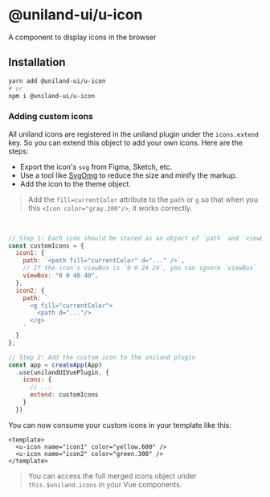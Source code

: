# @uniland-ui/u-icon

A component to display icons in the browser

## Installation

```sh
yarn add @uniland-ui/u-icon
# or
npm i @uniland-ui/u-icon
```

### Adding custom icons
All uniland icons are registered in the uniland plugin under the `icons.extend` key. So you
can extend this object to add your own icons. Here are the steps:

- Export the icon's `svg` from Figma, Sketch, etc.
- Use a tool like [SvgOmg](https://svgomg.firebaseapp.com) to reduce the size
  and minify the markup.
- Add the icon to the theme object.

> Add the `fill=currentColor` attribute to the `path` or `g` so that when you
> this `<Icon color="gray.200"/>`, it works correctly.

<br />

```js
// Step 1: Each icon should be stored as an object of `path` and `viewBox`
const customIcons = {
  icon1: {
    path: `<path fill="currentColor" d="..." />`,
    // If the icon's viewBox is `0 0 24 24`, you can ignore `viewBox`
    viewBox: "0 0 40 40",
  },
  icon2: {
    path: `
      <g fill="currentColor">
        <path d="..."/>
      </g>
    `
  }
};

// Step 2: Add the custom icon to the uniland plugin
const app = createApp(App)
  .use(unilandUIVuePlugin, {
    icons: {
      // ...
      extend: customIcons
    }
  })
```

You can now consume your custom icons in your template like this:

```vue
<template>
  <u-icon name="icon1" color="yellow.600" />
  <u-icon name="icon2" color="green.300" />
</template>
```

> You can access the full merged icons object under `this.$uniland.icons` in your Vue components.
